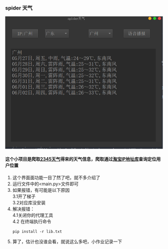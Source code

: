### spider 天气

![](image/objective/1653662337174.png)

#### 这个小项目是爬取[2345天气](https://tianqi.2345.com/ "2345天气")得来的天气信息，爬取通过[淘宝IP地址库](https://ip.taobao.com/)查询定位用户位置

1. 这个界面面功能一目了然了吧，就不多介绍了<br />
2. 运行文件中的<main.py>文件即可<br />
3. 如果报错，有可能是以下原因<br />
   3.1开了梯子<br />
   3.2对应库没安装<br />
4. 解决报错：<br />
   4.1关闭你的代理工具<br />
   4.2 在终端执行命令
   ```
   pip install -r lib.txt
   ```
5. 算了，估计也没谁会看，就说这么多吧，小作业记录一下

